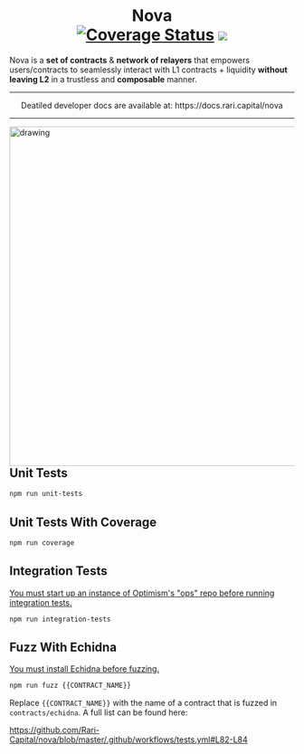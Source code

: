 <h1 align="center">Nova<br><a href='https://coveralls.io/github/Rari-Capital/nova?branch=master'><img src='https://coveralls.io/repos/github/Rari-Capital/nova/badge.svg?branch=master' alt='Coverage Status' /></a> <a href="https://github.com/Rari-Capital/nova/actions/workflows/tests.yml"><img src="https://github.com/Rari-Capital/nova/actions/workflows/tests.yml/badge.svg"/></a></h1>  

Nova is a **set of contracts** & **network of relayers** that empowers users/contracts to seamlessly interact with L1 contracts + liquidity **without leaving L2** in a trustless and **composable** manner.

---

<p align="center"> Deatiled developer docs are available at: https://docs.rari.capital/nova </h1>

---

<img align="right" src="https://user-images.githubusercontent.com/26209401/116805216-c5e9ef80-aad9-11eb-81c8-06dcb2468c9c.png" alt="drawing" width="600"/>

## Unit Tests

```bash
npm run unit-tests
```

## Unit Tests With Coverage

```bash
npm run coverage
```

## Integration Tests
[You must start up an instance of Optimism's "ops" repo before running integration tests.](https://github.com/ethereum-optimism/optimism/tree/develop/ops)

```bash
npm run integration-tests
```

## Fuzz With Echidna
[You must install Echidna before fuzzing.](https://github.com/crytic/echidna#installation)

```bash
npm run fuzz {{CONTRACT_NAME}}
```
Replace `{{CONTRACT_NAME}}` with the name of a contract that is fuzzed in `contracts/echidna`. A full list can be found here:

https://github.com/Rari-Capital/nova/blob/master/.github/workflows/tests.yml#L82-L84

